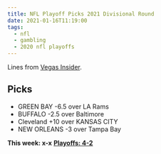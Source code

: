 ```yaml
---
title: NFL Playoff Picks 2021 Divisional Round
date: 2021-01-16T11:19:00
tags:
  - nfl
  - gambling
  - 2020 nfl playoffs
---
```


Lines from [Vegas Insider](http://www.vegasinsider.com/nfl/matchups/matchups.cfm/week/19/season/2020).

## Picks

- GREEN BAY -6.5 over LA Rams
- BUFFALO -2.5 over Baltimore
- Cleveland +10 over KANSAS CITY
- NEW ORLEANS -3 over Tampa Bay

**This week: x-x**
**[Playoffs: 4-2](/tags/2020-nfl-playoffs)**
